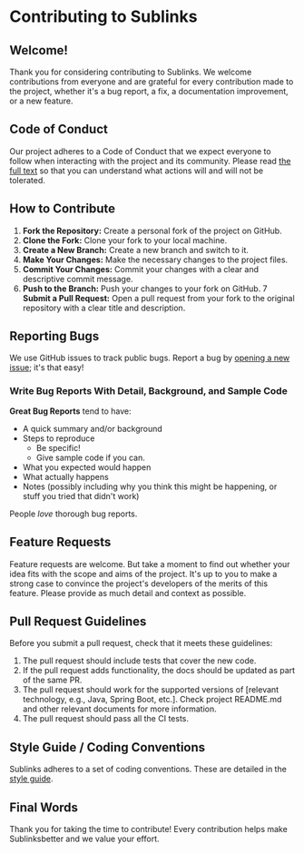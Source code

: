 ---
---
# Contributing to Sublinks

## Welcome!

Thank you for considering contributing to Sublinks. We welcome contributions from everyone and are grateful
for every contribution made to the project, whether it's a bug report, a fix, a documentation improvement,
or a new feature.

## Code of Conduct

Our project adheres to a Code of Conduct that we expect everyone to follow when interacting with the project
and its community. Please read [the full text](code_of_conduct.markdown) so that you can understand what actions will and will not be tolerated.

## How to Contribute

1. **Fork the Repository:** Create a personal fork of the project on GitHub.
2. **Clone the Fork:** Clone your fork to your local machine.
3. **Create a New Branch:** Create a new branch and switch to it.
4. **Make Your Changes:** Make the necessary changes to the project files.
5. **Commit Your Changes:** Commit your changes with a clear and descriptive commit message.
6. **Push to the Branch:** Push your changes to your fork on GitHub.
7 **Submit a Pull Request:** Open a pull request from your fork to the original repository with a clear title and description.

## Reporting Bugs

We use GitHub issues to track public bugs. Report a bug by [opening a new issue](https://github.com/sublinks/sublinks-api/issues); it's that easy!

### Write Bug Reports With Detail, Background, and Sample Code
**Great Bug Reports** tend to have:

- A quick summary and/or background
- Steps to reproduce
  - Be specific!
  - Give sample code if you can.
- What you expected would happen
- What actually happens
- Notes (possibly including why you think this might be happening, or stuff you tried that didn't work)

People *love* thorough bug reports.

## Feature Requests

Feature requests are welcome. But take a moment to find out whether your idea fits with the scope and aims of the project.
It's up to you to make a strong case to convince the project's developers of the merits of this feature.
Please provide as much detail and context as possible.

## Pull Request Guidelines

Before you submit a pull request, check that it meets these guidelines:

1. The pull request should include tests that cover the new code.
2. If the pull request adds functionality, the docs should be updated as part of the same PR.
3. The pull request should work for the supported versions of [relevant technology, e.g., Java, Spring Boot, etc.].
Check project README.md and other relevant documents for more information.
4. The pull request should pass all the CI tests.

## Style Guide / Coding Conventions

Sublinks adheres to a set of coding conventions. These are detailed in the [style guide](style_guide.markdown).

## Final Words

Thank you for taking the time to contribute! Every contribution helps make Sublinksbetter and we value your effort.